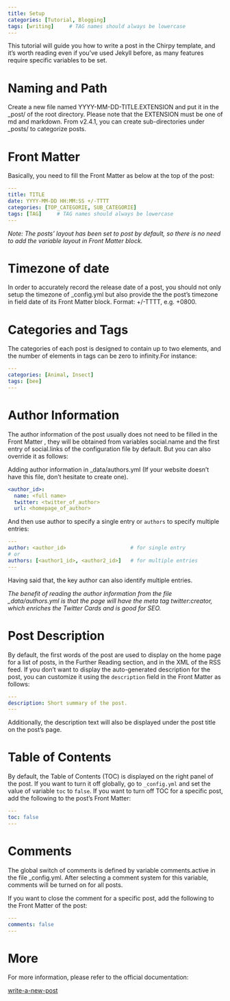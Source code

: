 ```yaml
---
title: Setup
categories: [Tutorial, Blogging]
tags: [writing]     # TAG names should always be lowercase
---
```

This tutorial will guide you how to write a post in the Chirpy template, and it’s worth reading even if you’ve used Jekyll before, as many features require specific variables to be set.

# Naming and Path
Create a new file named YYYY-MM-DD-TITLE.EXTENSION and put it in the _post/ of the root directory. Please note that the EXTENSION must be one of md and markdown. From v2.4.1, you can create sub-directories under _posts/ to categorize posts.

# Front Matter
Basically, you need to fill the Front Matter as below at the top of the post:

```yaml
---
title: TITLE
date: YYYY-MM-DD HH:MM:SS +/-TTTT
categories: [TOP_CATEGORIE, SUB_CATEGORIE]
tags: [TAG]     # TAG names should always be lowercase
---
```
*Note: The posts’ layout has been set to post by default, so there is no need to add the variable layout in Front Matter block.*

# Timezone of date
In order to accurately record the release date of a post, you should not only setup the timezone of _config.yml but also provide the the post’s timezone in field date of its Front Matter block. Format: +/-TTTT, e.g. +0800.

# Categories and Tags
The categories of each post is designed to contain up to two elements, and the number of elements in tags can be zero to infinity.For instance:

```yaml
---
categories: [Animal, Insect]
tags: [bee]
---
```
# Author Information
The author information of the post usually does not need to be filled in the Front Matter , they will be obtained from variables social.name and the first entry of social.links of the configuration file by default. But you can also override it as follows:

Adding author information in _data/authors.yml (If your website doesn’t have this file, don’t hesitate to create one).

```yaml
<author_id>:
  name: <full name>
  twitter: <twitter_of_author>
  url: <homepage_of_author>
```
And then use author to specify a single entry or `authors` to specify multiple entries:

```yaml
---
author: <author_id>                     # for single entry
# or
authors: [<author1_id>, <author2_id>]   # for multiple entries
---
````
Having said that, the key author can also identify multiple entries.

*The benefit of reading the author information from the file _data/authors.yml is that the page will have the meta tag twitter:creator, which enriches the Twitter Cards and is good for SEO.*

# Post Description
By default, the first words of the post are used to display on the home page for a list of posts, in the Further Reading section, and in the XML of the RSS feed. If you don’t want to display the auto-generated description for the post, you can customize it using the `description` field in the Front Matter as follows:

```yaml
---
description: Short summary of the post.
---
```
Additionally, the description text will also be displayed under the post title on the post’s page.

# Table of Contents
By default, the Table of Contents (TOC) is displayed on the right panel of the post. If you want to turn it off globally, go to `_config.yml` and set the value of variable `toc` to `false`. If you want to turn off TOC for a specific post, add the following to the post’s Front Matter:

```yaml
---
toc: false
---
```
# Comments
The global switch of comments is defined by variable comments.active in the file _config.yml. After selecting a comment system for this variable, comments will be turned on for all posts.

If you want to close the comment for a specific post, add the following to the Front Matter of the post:

```yaml
---
comments: false
---
```
# More
For more information, please refer to the official documentation:

[write-a-new-post](https://chirpy.cotes.page/posts/write-a-new-post/)



